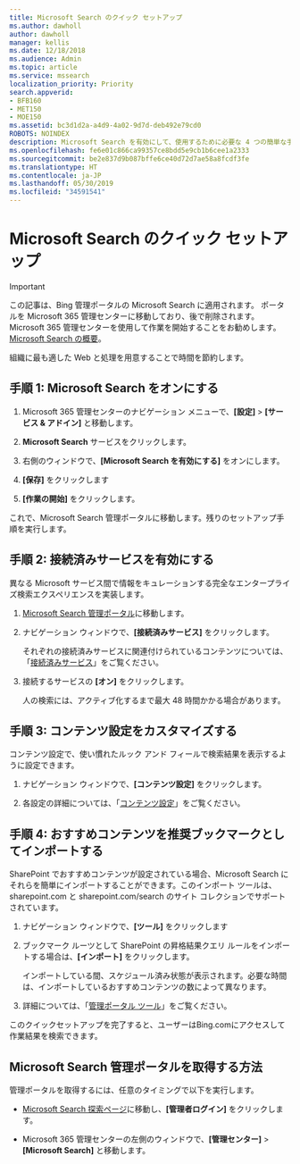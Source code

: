 ```yaml
---
title: Microsoft Search のクイック セットアップ
ms.author: dawholl
author: dawholl
manager: kellis
ms.date: 12/18/2018
ms.audience: Admin
ms.topic: article
ms.service: mssearch
localization_priority: Priority
search.appverid:
- BFB160
- MET150
- MOE150
ms.assetid: bc3d1d2a-a4d9-4a02-9d7d-deb492e79cd0
ROBOTS: NOINDEX
description: Microsoft Search を有効にして、使用するために必要な 4 つの簡単な手順について説明します。
ms.openlocfilehash: fe6e01c866ca99357ce8bdd5e9cb1b6cee1a2333
ms.sourcegitcommit: be2e837d9b087bffe6ce40d72d7ae58a8fcdf3fe
ms.translationtype: HT
ms.contentlocale: ja-JP
ms.lasthandoff: 05/30/2019
ms.locfileid: "34591541"
---
```

# <a name="quick-set-up-for-microsoft-search"></a>Microsoft Search のクイック セットアップ

> [!IMPORTANT]
> この記事は、Bing 管理ポータルの Microsoft Search に適用されます。 ポータルを Microsoft 365 管理センターに移動しており、後で削除されます。 Microsoft 365 管理センターを使用して作業を開始することをお勧めします。 [Microsoft Search の概要](overview-microsoft-search.md)。
    
組織に最も適した Web と処理を用意することで時間を節約します。
  
## <a name="step-1-turn-on-microsoft-search"></a>手順 1: Microsoft Search をオンにする

1. Microsoft 365 管理センターのナビゲーション メニューで、**[設定]** \> **[サービス &amp; アドイン]** と移動します。
    
2. **Microsoft Search** サービスをクリックします。 
    
3. 右側のウィンドウで、**[Microsoft Search を有効にする]** をオンにします。
    
4. **[保存]** をクリックします
    
5. **[作業の開始]** をクリックします。
  
これで、Microsoft Search 管理ポータルに移動します。残りのセットアップ手順を実行します。
    
## <a name="step-2-enable-connected-services"></a>手順 2: 接続済みサービスを有効にする

異なる Microsoft サービス間で情報をキュレーションする完全なエンタープライズ検索エクスペリエンスを実装します。
  
1. [Microsoft Search 管理ポータル](https://www.bingforbusiness.com/admin)に移動します。
    
2. ナビゲーション ウィンドウで、**[接続済みサービス]** をクリックします。
    
    それぞれの接続済みサービスに関連付けられているコンテンツについては、「[接続済みサービス](connected-services.md)」をご覧ください。
    
3. 接続するサービスの **[オン]** をクリックします。
    
    人の検索には、アクティブ化するまで最大 48 時間かかる場合があります。
    
## <a name="step-3-customize-content-settings"></a>手順 3: コンテンツ設定をカスタマイズする

コンテンツ設定で、使い慣れたルック アンド フィールで検索結果を表示するように設定できます。 
  
1. ナビゲーション ウィンドウで、**[コンテンツ設定]** をクリックします。
    
2. 各設定の詳細については、「[コンテンツ設定](content-settings.md)」をご覧ください。
    
## <a name="step-4-import-best-bets-as-suggested-bookmarks"></a>手順 4: おすすめコンテンツを推奨ブックマークとしてインポートする

SharePoint でおすすめコンテンツが設定されている場合、Microsoft Search にそれらを簡単にインポートすることができます。このインポート ツールは、sharepoint.com と sharepoint.com/search のサイト コレクションでサポートされています。 
  
1. ナビゲーション ウィンドウで、**[ツール]** をクリックします
    
2. ブックマーク ルーツとして SharePoint の昇格結果クエリ ルールをインポートする場合は、**[インポート]** をクリックします。
    
    インポートしている間、スケジュール済み状態が表示されます。必要な時間は、インポートしているおすすめコンテンツの数によって異なります。
    
3. 詳細については、「[管理ポータル ツール](admin-portal-tools.md)」をご覧ください。
    
このクイックセットアップを完了すると、ユーザーはBing.comにアクセスして作業結果を検索できます。 
  
## <a name="how-do-i-get-to-the-microsoft-search-admin-portal"></a>Microsoft Search 管理ポータルを取得する方法

管理ポータルを取得するには、任意のタイミングで以下を実行します。
  
- [Microsoft Search 探索ページ](https://www.bing.com/business/explore)に移動し、**[管理者ログイン]** をクリックします。
    
- Microsoft 365 管理センターの左側のウィンドウで、**[管理センター]** \> **[Microsoft Search]** と移動します。

  

